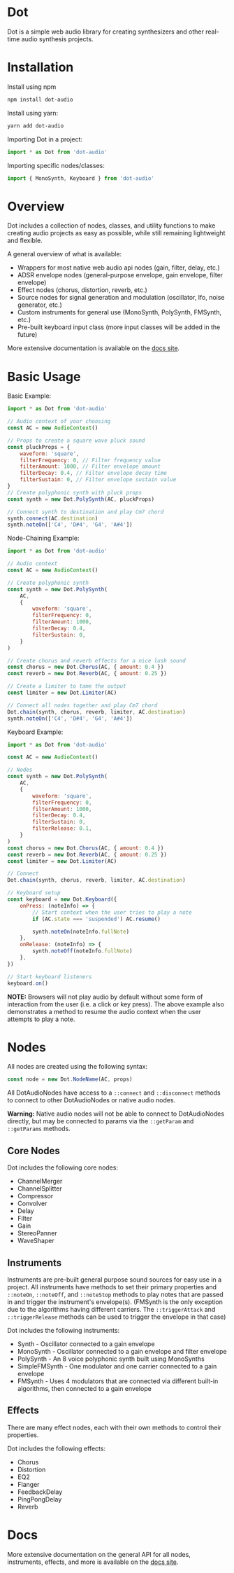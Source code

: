 # Dot
Dot is a simple web audio library for creating synthesizers and other real-time audio synthesis projects.

# Installation
Install using npm
```bash
npm install dot-audio
```

Install using yarn:
```bash
yarn add dot-audio
```

Importing Dot in a project:
```js
import * as Dot from 'dot-audio'
```

Importing specific nodes/classes:
```js
import { MonoSynth, Keyboard } from 'dot-audio'
```

# Overview
Dot includes a collection of nodes, classes, and utility functions to make creating audio projects as easy as possible, while still remaining lightweight and flexible.

A general overview of what is available:
- Wrappers for most native web audio api nodes (gain, filter, delay, etc.)
- ADSR envelope nodes (general-purpose envelope, gain envelope, filter envelope)
- Effect nodes (chorus, distortion, reverb, etc.)
- Source nodes for signal generation and modulation (oscillator, lfo, noise generator, etc.)
- Custom instruments for general use (MonoSynth, PolySynth, FMSynth, etc.)
- Pre-built keyboard input class (more input classes will be added in the future)

More extensive documentation is available on the [docs site](https://dot-docs.netlify.app/).

# Basic Usage

Basic Example:
```js
import * as Dot from 'dot-audio'

// Audio context of your choosing
const AC = new AudioContext()

// Props to create a square wave pluck sound
const pluckProps = {
    waveform: 'square',
    filterFrequency: 0, // Filter frequency value
    filterAmount: 1000, // Filter envelope amount
    filterDecay: 0.4, // Filter envelope decay time
    filterSustain: 0, // Filter envelope sustain value
}
// Create polyphonic synth with pluck props
const synth = new Dot.PolySynth(AC, pluckProps)

// Connect synth to destination and play Cm7 chord
synth.connect(AC.destination)
synth.noteOn(['C4', 'D#4', 'G4', 'A#4'])
```

Node-Chaining Example:
```js
import * as Dot from 'dot-audio'

// Audio context
const AC = new AudioContext()

// Create polyphonic synth
const synth = new Dot.PolySynth(
    AC,
    {
        waveform: 'square',
        filterFrequency: 0,
        filterAmount: 1000,
        filterDecay: 0.4,
        filterSustain: 0,
    }
)

// Create chorus and reverb effects for a nice lush sound
const chorus = new Dot.Chorus(AC, { amount: 0.4 })
const reverb = new Dot.Reverb(AC, { amount: 0.25 })

// Create a limiter to tame the output
const limiter = new Dot.Limiter(AC)

// Connect all nodes together and play Cm7 chord
Dot.chain(synth, chorus, reverb, limiter, AC.destination)
synth.noteOn(['C4', 'D#4', 'G4', 'A#4'])
```

Keyboard Example:
```js
import * as Dot from 'dot-audio'

const AC = new AudioContext()

// Nodes
const synth = new Dot.PolySynth(
    AC,
    {
        waveform: 'square',
        filterFrequency: 0,
        filterAmount: 1000,
        filterDecay: 0.4,
        filterSustain: 0,
        filterRelease: 0.1,
    }
)
const chorus = new Dot.Chorus(AC, { amount: 0.4 })
const reverb = new Dot.Reverb(AC, { amount: 0.25 })
const limiter = new Dot.Limiter(AC)

// Connect
Dot.chain(synth, chorus, reverb, limiter, AC.destination)

// Keyboard setup
const keyboard = new Dot.Keyboard({
    onPress: (noteInfo) => {
        // Start context when the user tries to play a note
        if (AC.state === 'suspended') AC.resume()

        synth.noteOn(noteInfo.fullNote)
    },
    onRelease: (noteInfo) => {
        synth.noteOff(noteInfo.fullNote)
    },
})

// Start keyboard listeners
keyboard.on()
```

**NOTE:** Browsers will not play audio by default without some form of interaction from the user (i.e. a click or key press). The above example also demonstrates a method to resume the audio context when the user attempts to play a note.

# Nodes
All nodes are created using the following syntax:
```js
const node = new Dot.NodeName(AC, props)
```

All DotAudioNodes have access to a `::connect` and `::disconnect` methods to connect to other DotAudioNodes or native audio nodes.

**Warning:** Native audio nodes will not be able to connect to DotAudioNodes directly, but may be connected to params via the `::getParam` and `::getParams` methods.

## Core Nodes
Dot includes the following core nodes:
- ChannelMerger
- ChannelSplitter
- Compressor
- Convolver
- Delay
- Filter
- Gain
- StereoPanner
- WaveShaper

## Instruments
Instruments are pre-built general purpose sound sources for easy use in a project. All instruments have methods to set their primary properties and `::noteOn`, `::noteOff`, and `::noteStop` methods to play notes that are passed in and trigger the instrument's envelope(s). (FMSynth is the only exception due to the algorithms having different carriers. The `::triggerAttack` and `::triggerRelease` methods can be used to trigger the envelope in that case)

Dot includes the following instruments:
- Synth - Oscillator connected to a gain envelope
- MonoSynth - Oscillator connected to a gain envelope and filter envelope
- PolySynth - An 8 voice polyphonic synth built using MonoSynths
- SimpleFMSynth - One modulator and one carrier connected to a gain envelope
- FMSynth - Uses 4 modulators that are connected via different built-in algorithms, then connected to a gain envelope

## Effects
There are many effect nodes, each with their own methods to control their properties.

Dot includes the following effects:
- Chorus
- Distortion
- EQ2
- Flanger
- FeedbackDelay
- PingPongDelay
- Reverb

# Docs
More extensive documentation on the general API for all nodes, instruments, effects, and more is available on the [docs site](https://dot-docs.netlify.app/).
